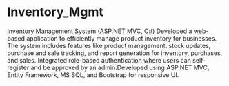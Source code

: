 # Inventory_Mgmt

Inventory Management System (ASP.NET MVC, C#)
Developed a web-based application to efficiently manage product inventory for businesses. The system includes features like product management, stock updates, purchase and sale tracking, and report generation for inventory, purchases, and sales. Integrated role-based authentication where users can self-register and be approved by an admin.Developed using ASP.NET MVC, Entity Framework, MS SQL, and Bootstrap for responsive UI.
